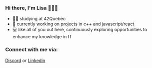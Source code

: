 ### Hi there, I'm Lisa 🙋🏼‍♀️

- 👩‍💻 studying at 42Quebec 
- 🌱 currently working on projects in c++ and javascript/react
- 💻 like all of you out here, continuously exploring opportunities to enhance my knowledge in IT

### Connect with me via:

[Discord](https://www.discordapp.com/users/692659001220923442) or [Linkedin](https://www.linkedin.com/in/lisa-frank-887463158/)

<!---
liz753/liz753 is a ✨ special ✨ repository because its `README.md` (this file) appears on your GitHub profile.
You can click the Preview link to take a look at your changes.
--->
